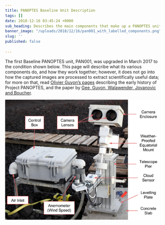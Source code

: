 ```yaml
---
title: PANOPTES Baseline Unit Description
tags: []
date: 2018-12-16 03:45:24 +0000
sub_heading: Describes the main components that make up a PANOPTES unit.
banner_image: "/uploads/2018/12/16/pan001_with_labelled_components.png"
slug: ''
published: false

---
```

The first Baseline PANOPTES unit, PAN001, was upgraded in March 2017 to the condition shown below. This page will describe what its various components do, and how they work together; however, it does not go into how the captured images are processed to extract scientifically useful data; for more on that, read [Olivier Guyon’s pages](https://www.naoj.org/staff/guyon/09allskysurvey.web/content.html) describing the early history of Project PANOPTES, and the paper by [Gee, Guyon, Walawender, Jovanovic and Boucher](http://arizona.openrepository.com/arizona/handle/10150/622806).

![PAN001 with labelled components.](/uploads/2018/12/16/pan001_with_labelled_components.png "PANOPTES Components")